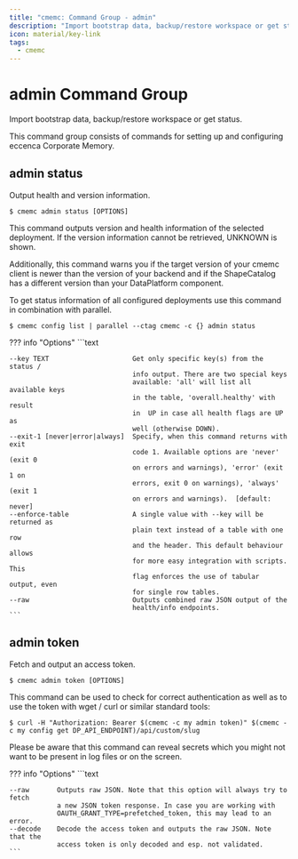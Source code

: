 ```yaml
---
title: "cmemc: Command Group - admin"
description: "Import bootstrap data, backup/restore workspace or get status."
icon: material/key-link
tags:
  - cmemc
---
```

# admin Command Group
<!-- This file was generated - DO NOT CHANGE IT MANUALLY -->

Import bootstrap data, backup/restore workspace or get status.

This command group consists of commands for setting up and configuring eccenca Corporate Memory.


## admin status

Output health and version information.

```shell-session title="Usage"
$ cmemc admin status [OPTIONS]
```




This command outputs version and health information of the selected deployment. If the version information cannot be retrieved, UNKNOWN is shown.

Additionally, this command warns you if the target version of your cmemc client is newer than the version of your backend and if the ShapeCatalog has a different version than your DataPlatform component.

To get status information of all configured deployments use this command in combination with parallel.

```shell-session title="Example"
$ cmemc config list | parallel --ctag cmemc -c {} admin status
```




??? info "Options"
    ```text

    --key TEXT                     Get only specific key(s) from the status /
                                   info output. There are two special keys
                                   available: 'all' will list all available keys
                                   in the table, 'overall.healthy' with result
                                   in  UP in case all health flags are UP as
                                   well (otherwise DOWN).
    --exit-1 [never|error|always]  Specify, when this command returns with exit
                                   code 1. Available options are 'never' (exit 0
                                   on errors and warnings), 'error' (exit 1 on
                                   errors, exit 0 on warnings), 'always' (exit 1
                                   on errors and warnings).  [default: never]
    --enforce-table                A single value with --key will be returned as
                                   plain text instead of a table with one row
                                   and the header. This default behaviour allows
                                   for more easy integration with scripts. This
                                   flag enforces the use of tabular output, even
                                   for single row tables.
    --raw                          Outputs combined raw JSON output of the
                                   health/info endpoints.
    ```

## admin token

Fetch and output an access token.

```shell-session title="Usage"
$ cmemc admin token [OPTIONS]
```




This command can be used to check for correct authentication as well as to use the token with wget / curl or similar standard tools:

```shell-session title="Example"
$ curl -H "Authorization: Bearer $(cmemc -c my admin token)" $(cmemc -c my config get DP_API_ENDPOINT)/api/custom/slug
```


Please be aware that this command can reveal secrets which you might not want to be present in log files or on the screen.



??? info "Options"
    ```text

    --raw       Outputs raw JSON. Note that this option will always try to fetch
                a new JSON token response. In case you are working with
                OAUTH_GRANT_TYPE=prefetched_token, this may lead to an error.
    --decode    Decode the access token and outputs the raw JSON. Note that the
                access token is only decoded and esp. not validated.
    ```

